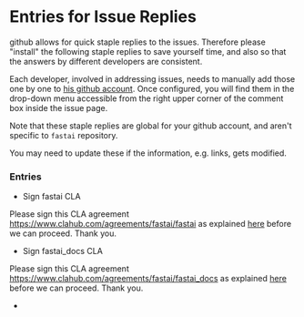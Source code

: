 # Entries for Issue Replies

github allows for quick staple replies to the issues. Therefore please "install" the following staple replies to save yourself time, and also so that the answers by different developers are consistent.

Each developer, involved in addressing issues, needs to manually add those one by one to [his github account](https://github.com/settings/replies). Once configured, you will find them in the drop-down menu accessible from the right upper corner of the comment box inside the issue page.

Note that these staple replies are global for your github account, and aren't specific to `fastai` repository.

You may need to update these if the information, e.g. links, gets modified.

### Entries

* Sign fastai CLA

Please sign this CLA agreement https://www.clahub.com/agreements/fastai/fastai as explained [here](https://github.com/fastai/fastai/blob/master/CONTRIBUTING.md) before we can proceed.  Thank you.

* Sign fastai_docs CLA

Please sign this CLA agreement https://www.clahub.com/agreements/fastai/fastai_docs as explained [here](https://github.com/fastai/fastai_docs/blob/master/CONTRIBUTING.md) before we can proceed.  Thank you.

*
